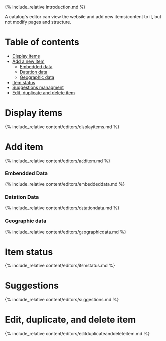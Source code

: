 {% include_relative introduction.md %}

A catalog's editor can view the website and add new items/content to it, but not modify pages and structure.

# Table of contents

- [Display items](#display-items)
- [Add a new item](#add-item)
	- [Embedded data](#embed-data)
	- [Datation data](#datationdata)
	- [Geographic data](#geographicdata)
- [Item status](#item-status)
- [Suggestions managment](#suggestions)
- [Edit, duplicate and delete item](#editduplicatedelete)

<a id="display-items"></a>
# Display items

{% include_relative content/editors/displayitems.md %}

<a id="add-item"></a>
# Add item

{% include_relative content/editors/additem.md %}

<a id="embed-data"></a>
### Embendded Data

{% include_relative content/editors/embeddeddata.md %}

<a id="datationdata"></a>
### Datation Data

{% include_relative content/editors/datationdata.md %}

<a id ="geographicdata"></a>
### Geographic data

{% include_relative content/editors/geographicdata.md %}

<a id="item-status"></a>
# Item status

{% include_relative content/editors/itemstatus.md %}

<a id="suggestions"></a>
# Suggestions 

{% include_relative content/editors/suggestions.md %}

<a id="editduplicatedelete"></a>
# Edit, duplicate, and delete item

{% include_relative content/editors/editduplicateanddeleteitem.md %}

